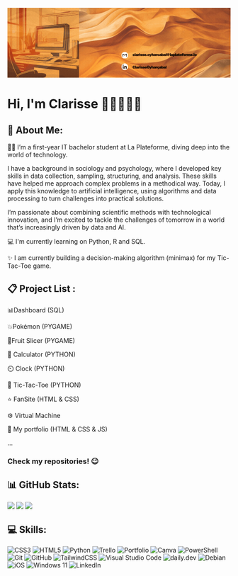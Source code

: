 ![bannière](images/crop.gif)

# Hi, I'm Clarisse 👋🏼👩🏻‍💻

## 💫 About Me:
✍🏻 I’m a first-year IT bachelor student at La Plateforme, diving deep into the world of technology. 

I have a background in sociology and psychology, where I developed key skills in data collection, sampling, structuring, and analysis. These skills have helped me approach complex problems in a methodical way. Today, I apply this knowledge to artificial intelligence, using algorithms and data processing to turn challenges into practical solutions.

I’m passionate about combining scientific methods with technological innovation, and I’m excited to tackle the challenges of tomorrow in a world that’s increasingly driven by data and AI.

💻  I'm currently learning on Python, R and SQL.

✨  I am currently building a decision-making algorithm (minimax) for my Tic-Tac-Toe game.

## 📋 Project List :
📊Dashboard (SQL)

💥Pokémon (PYGAME)

🍉Fruit Slicer (PYGAME)

🧮 Calculator (PYTHON)

⏲️ Clock (PYTHON)

🤖 Tic-Tac-Toe (PYTHON)

⭐ FanSite (HTML & CSS)</br>

⚙️ Virtual Machine 

🪪 My portfolio (HTML & CSS & JS) 

...

### Check my repositories! 😉

## 📊 GitHub Stats:
![](https://github-readme-stats.vercel.app/api?username=clarisse-oyharcabal&theme=onedark&hide_border=false&include_all_commits=false&count_private=false) ![](https://github-readme-streak-stats.herokuapp.com/?user=clarisse-oyharcabal&theme=onedark&hide_border=false) ![](https://github-readme-stats.vercel.app/api/top-langs/?username=clarisse-oyharcabal&theme=onedark&hide_border=false&include_all_commits=false&count_private=false&layout=compact)

## 💻 Skills:
![CSS3](https://img.shields.io/badge/css3-%231572B6.svg?style=for-the-badge&logo=css3&logoColor=white) ![HTML5](https://img.shields.io/badge/html5-%23E34F26.svg?style=for-the-badge&logo=html5&logoColor=white) ![Python](https://img.shields.io/badge/python-3670A0?style=for-the-badge&logo=python&logoColor=ffdd54) ![Trello](https://img.shields.io/badge/Trello-%23026AA7.svg?style=for-the-badge&logo=Trello&logoColor=white) ![Portfolio](https://img.shields.io/badge/Portfolio-%23000000.svg?style=for-the-badge&logo=firefox&logoColor=#FF7139) ![Canva](https://img.shields.io/badge/Canva-%2300C4CC.svg?style=for-the-badge&logo=Canva&logoColor=white)  ![PowerShell](https://img.shields.io/badge/PowerShell-%235391FE.svg?style=for-the-badge&logo=powershell&logoColor=white) ![Git](https://img.shields.io/badge/git-%23F05033.svg?style=for-the-badge&logo=git&logoColor=white) ![GitHub](https://img.shields.io/badge/github-%23121011.svg?style=for-the-badge&logo=github&logoColor=white) ![TailwindCSS](https://img.shields.io/badge/tailwindcss-%2338B2AC.svg?style=for-the-badge&logo=tailwind-css&logoColor=white)  ![Visual Studio Code](https://img.shields.io/badge/Visual%20Studio%20Code-0078d7.svg?style=for-the-badge&logo=visual-studio-code&logoColor=white) ![daily.dev](https://img.shields.io/badge/daily.dev-CE3DF3?style=for-the-badge&logo=daily.dev&logoColor=white) ![Debian](https://img.shields.io/badge/Debian-D70A53?style=for-the-badge&logo=debian&logoColor=white) ![iOS](https://img.shields.io/badge/iOS-000000?style=for-the-badge&logo=ios&logoColor=white) ![Windows 11](https://img.shields.io/badge/Windows%2011-%230079d5.svg?style=for-the-badge&logo=Windows%2011&logoColor=white) ![LinkedIn](https://img.shields.io/badge/linkedin-%230077B5.svg?style=for-the-badge&logo=linkedin&logoColor=white)



